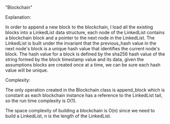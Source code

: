 "Blockchain"Explanation:In order to append a new block to the blockchain, I load all the existing blocks into a LinkedListdata structure, each node of the LinkedList contains a blockchain block and a pointer to the next node in the LinkedList.The LinkedList is built under the invariant that the previous_hash value in the next node's block is a unique hash valuethat identifies the current node's block. The hash value for a block is defined by the sha256 hash value of thestring formed by the block timestamp value and its data, given the assumptions blocks are created once at a time, we canbe sure each hash value will be unique.Complexity:The only operation created in the Blockchain class is append_block which is constant as each blockchain instance has areference to the LinkedList tail, so the run time complexity is O(1).The space complexity of building a blockchain is O(n) since we need to build a LinkedList, n is the length of the LinkedList.